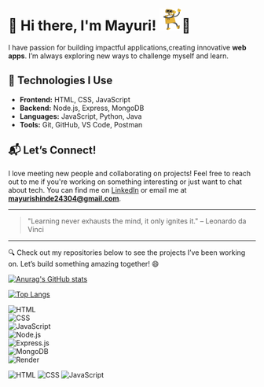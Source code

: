 # 🌟 Hi there, I'm Mayuri! <img src="https://github.com/venugopalkadamba/venugopalkadamba/blob/master/assets/hi.gif" style="height:45px;width:45px">🌟

I have passion for building impactful applications,creating innovative **web apps**. I’m always exploring new ways to challenge myself and learn.


## 🚀 Technologies I Use

- **Frontend:** HTML, CSS, JavaScript
- **Backend:** Node.js, Express, MongoDB
- **Languages:** JavaScript, Python, Java
- **Tools:** Git, GitHub, VS Code, Postman

## 📬 Let’s Connect!

I love meeting new people and collaborating on projects! Feel free to reach out to me if you're working on something interesting or just want to chat about tech. You can find me on [LinkedIn](https://www.linkedin.com/in/mayurishinde) or email me at **mayurishinde24304@gmail.com**.

---
> "Learning never exhausts the mind, it only ignites it." – Leonardo da Vinci
---
🔍 Check out my repositories below to see the projects I’ve been working on. Let’s build something amazing together! 😄


[![Anurag's GitHub stats](https://github-readme-stats.vercel.app/api?username=MAYURIRAMNATHSHINDE&show_icons=true)](https://github.com/MAYURIRAMNATHSHINDE/github-readme-stats)

[![Top Langs](https://github-readme-stats.vercel.app/api/top-langs/?username=anuraghazra&layout=donut)](https://github.com/anuraghazra/github-readme-stats)


![HTML](https://img.shields.io/badge/HTML5-E34F26?style=for-the-badge&logo=html5&logoColor=white)  
![CSS](https://img.shields.io/badge/CSS3-1572B6?style=for-the-badge&logo=css3&logoColor=white)  
![JavaScript](https://img.shields.io/badge/JavaScript-F7DF1E?style=for-the-badge&logo=javascript&logoColor=black)  
![Node.js](https://img.shields.io/badge/Node.js-43853D?style=for-the-badge&logo=node.js&logoColor=white)  
![Express.js](https://img.shields.io/badge/Express.js-000000?style=for-the-badge&logo=express&logoColor=white)  
![MongoDB](https://img.shields.io/badge/MongoDB-47A248?style=for-the-badge&logo=mongodb&logoColor=white)  
![Render](https://img.shields.io/badge/Render-46E3B7?style=for-the-badge&logo=render&logoColor=white)  




![HTML](https://img.shields.io/badge/HTML5-E34F26?style=for-the-badge&logo=html5&logoColor=white)
![CSS](https://img.shields.io/badge/CSS3-1572B6?style=for-the-badge&logo=css3&logoColor=white)
![JavaScript](https://img.shields.io/badge/JavaScript-F7DF1E?style=for-the-badge&logo=javascript&logoColor=black)





